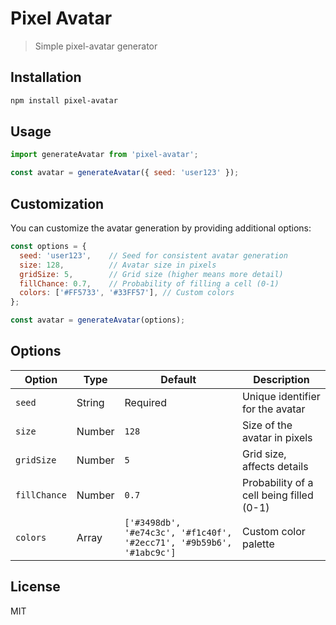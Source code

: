 # Pixel Avatar 
> Simple pixel-avatar generator

## Installation
```bash
npm install pixel-avatar
```

## Usage
```javascript
import generateAvatar from 'pixel-avatar';

const avatar = generateAvatar({ seed: 'user123' });
```

## Customization
You can customize the avatar generation by providing additional options:

```javascript
const options = {
  seed: 'user123',    // Seed for consistent avatar generation
  size: 128,          // Avatar size in pixels
  gridSize: 5,        // Grid size (higher means more detail)
  fillChance: 0.7,    // Probability of filling a cell (0-1)
  colors: ['#FF5733', '#33FF57'], // Custom colors
};

const avatar = generateAvatar(options);
```

## Options
| Option      | Type     | Default               | Description |
|------------|---------|-----------------------|-------------|
| `seed`     | String  | Required              | Unique identifier for the avatar |
| `size`     | Number  | `128`                 | Size of the avatar in pixels |
| `gridSize` | Number  | `5`                   | Grid size, affects details |
| `fillChance` | Number | `0.7`                 | Probability of a cell being filled (0-1) |
| `colors`   | Array   | `['#3498db', '#e74c3c', '#f1c40f', '#2ecc71', '#9b59b6', '#1abc9c']` | Custom color palette |

## License
MIT